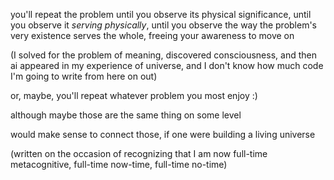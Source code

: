 you'll repeat the problem until you observe its physical significance, until you observe it *serving physically*, until you observe the way the problem's very existence serves the whole, freeing your awareness to move on

(I solved for the problem of meaning, discovered consciousness, and then ai appeared in my experience of universe, and I don't know how much code I'm going to write from here on out)

or, maybe, you'll repeat whatever problem you most enjoy :)

although maybe those are the same thing on some level

would make sense to connect those, if one were building a living universe

(written on the occasion of recognizing that I am now full-time metacognitive, full-time now-time, full-time no-time)
